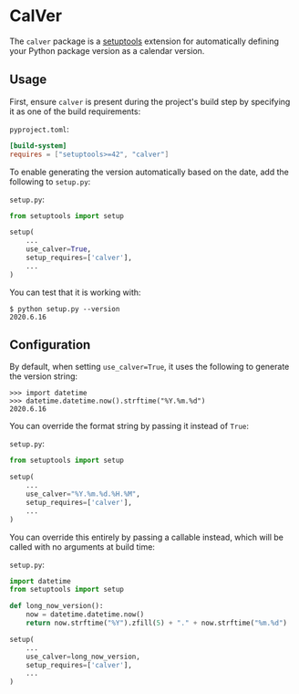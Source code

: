 # CalVer

The `calver` package is a [setuptools](https://pypi.org/p/setuptools) extension
for automatically defining your Python package version as a calendar version.

## Usage

First, ensure `calver` is present during the project's build step by specifying
it as one of the build requirements:

`pyproject.toml`:
```toml
[build-system]
requires = ["setuptools>=42", "calver"]
```

To enable generating the version automatically based on the date, add the
following to `setup.py`:

`setup.py`:
```python
from setuptools import setup

setup(
    ...
    use_calver=True,
    setup_requires=['calver'],
    ...
)
```

You can test that it is working with:

```
$ python setup.py --version
2020.6.16
```

## Configuration

By default, when setting `use_calver=True`, it uses the following to generate
the version string:

```
>>> import datetime
>>> datetime.datetime.now().strftime("%Y.%m.%d")
2020.6.16
```

You can override the format string by passing it instead of `True`:

`setup.py`:
```python
from setuptools import setup

setup(
    ...
    use_calver="%Y.%m.%d.%H.%M",
    setup_requires=['calver'],
    ...
)
```

You can override this entirely by passing a callable instead, which will be called
with no arguments at build time:

`setup.py`:
```python
import datetime
from setuptools import setup

def long_now_version():
    now = datetime.datetime.now()
    return now.strftime("%Y").zfill(5) + "." + now.strftime("%m.%d")

setup(
    ...
    use_calver=long_now_version,
    setup_requires=['calver'],
    ...
)
```
